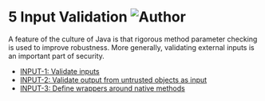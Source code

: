 # 5 Input Validation ![Author](https://img.shields.io/badge/Author-Oracle-blue.svg)


A feature of the culture of Java is that rigorous method parameter checking is used to improve robustness. More generally, validating external inputs is an important part of security.

 - [INPUT-1: Validate inputs](g5_01)
 - [INPUT-2: Validate output from untrusted objects as input](g5_02)
 - [INPUT-3: Define wrappers around native methods](g5_03)
